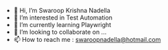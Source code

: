 - 👋 Hi, I’m Swaroop Krishna Nadella
- 👀 I’m interested in Test Automation
- 🌱 I’m currently learning Playwright
- 💞️ I’m looking to collaborate on ...
- 📫 How to reach me : swaroopnadella@hotmail.com

<!---
swaroopnadella/swaroopnadella is a ✨ special ✨ repository because its `README.md` (this file) appears on your GitHub profile.
You can click the Preview link to take a look at your changes.
--->
